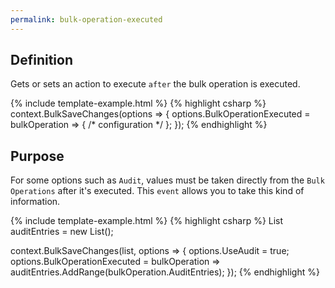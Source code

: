 ```yaml
---
permalink: bulk-operation-executed
---
```


## Definition
Gets or sets an action to execute `after` the bulk operation is executed.

{% include template-example.html %} 
{% highlight csharp %}
context.BulkSaveChanges(options => {
	options.BulkOperationExecuted = bulkOperation => { /* configuration */ };
});
{% endhighlight %}

## Purpose
For some options such as `Audit`, values must be taken directly from the `Bulk Operations` after it's executed. This `event` allows you to take this kind of information.

{% include template-example.html %} 
{% highlight csharp %}
List<AuditEntry> auditEntries = new List<AuditEntry>();

context.BulkSaveChanges(list, options =>
{
	options.UseAudit = true;
	options.BulkOperationExecuted = bulkOperation => auditEntries.AddRange(bulkOperation.AuditEntries);
});
{% endhighlight %}